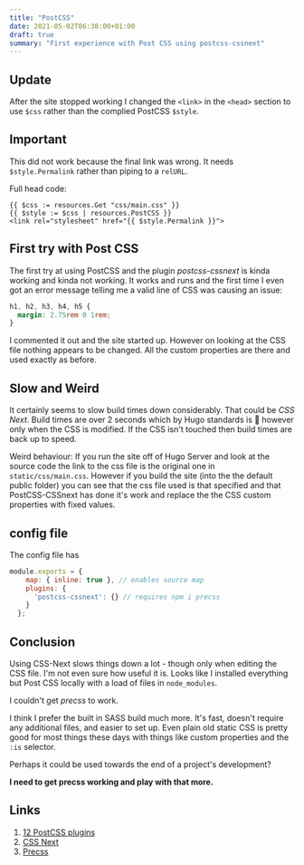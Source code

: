 ```yaml
---
title: "PostCSS"
date: 2021-05-02T06:38:00+01:00
draft: true
summary: "First experience with Post CSS using postcss-cssnext"
---
```


## Update

After the site stopped working I changed the `<link>` in the  `<head>` section to use `$css` rather than the complied PostCSS `$style`. 

## Important

This did not work because the final link was wrong. It needs `$style.Permalink` rather than piping to a `relURL`.

Full head code:

```go-html-template
{{ $css := resources.Get "css/main.css" }}
{{ $style := $css | resources.PostCSS }}
<link rel="stylesheet" href="{{ $style.Permalink }}">
```

## First try with Post CSS

The first try at using PostCSS and the plugin *postcss-cssnext* is kinda working and kinda not working. It works and runs and the first time I even got an error message telling me a valid line of CSS was causing an issue:

```css
h1, h2, h3, h4, h5 {
  margin: 2.75rem 0 1rem;
}
```

I commented it out and the site started up. However on looking at the CSS file nothing appears to be changed. All the custom properties are there and used exactly as before.

## Slow and Weird

It certainly seems to slow build times down considerably. That could be *CSS Next*. Build times are over 2 seconds which by Hugo standards is :shit: however only when the CSS is modified. If the CSS isn't touched then build times are back up to speed.

Weird behaviour: If you run the site off of Hugo Server and look at the source code the link to the css file is the original one in `static/css/main.css`. However if you build the site (into the the default public folder) you can see that the css file used is that specified and that PostCSS-CSSnext has done it's work and replace the the CSS custom properties with fixed values.


## config file

The config file has

```js
module.exports = {
    map: { inline: true }, // enables source map
    plugins: {
      'postcss-cssnext': {} // requires npm i precss
    }
  };
  ```

  ## Conclusion

  Using CSS-Next slows things down a lot - though only when editing the CSS file. I'm not even sure how useful it is. Looks like I installed everything but Post CSS locally with a load of files in `node_modules`.

  I couldn't get *precss* to work.

  I think I prefer the built in SASS build much more. It's fast, doesn't require any additional files, and easier to set up. Even plain old static CSS is pretty good for most things these days with things like custom properties and the `:is` selector.

  Perhaps it could be used towards the end of a project's development?

  **I need to get precss working and play with that more.**


## Links

1. [12 PostCSS plugins](https://codegeekz.com/12-postcss-plugins-for-developers/)
2. [CSS Next](https://cssnext.github.io/setup/)
3. [Precss](https://github.com/csstools/precss)
